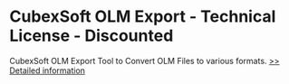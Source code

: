 # CubexSoft OLM Export - Technical License - Discounted
CubexSoft OLM Export Tool to Convert OLM Files to various formats.
[>> Detailed information](https://secure.shareit.com/shareit/product.html?productid=300854149&affiliateid=200057808)